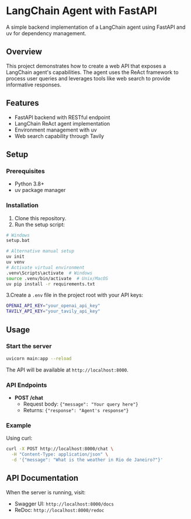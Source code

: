 # LangChain Agent with FastAPI

A simple backend implementation of a LangChain agent using FastAPI and uv for dependency management.

## Overview

This project demonstrates how to create a web API that exposes a LangChain agent's capabilities. The agent uses the ReAct framework to process user queries and leverages tools like web search to provide informative responses.

## Features

- FastAPI backend with RESTful endpoint
- LangChain ReAct agent implementation
- Environment management with uv
- Web search capability through Tavily

## Setup

### Prerequisites

- Python 3.8+
- uv package manager

### Installation

1. Clone this repository.
2. Run the setup script:

```bash
# Windows
setup.bat

# Alternative manual setup
uv init
uv venv
# Activate virtual environment
.venv\Scripts\activate  # Windows
source .venv/bin/activate  # Unix/MacOS
uv pip install -r requirements.txt
```

3.Create a `.env` file in the project root with your API keys:

```bash
OPENAI_API_KEY="your_openai_api_key"
TAVILY_API_KEY="your_tavily_api_key"
```

## Usage

### Start the server

```bash
uvicorn main:app --reload
```

The API will be available at `http://localhost:8000`.

### API Endpoints

- **POST /chat**
  - Request body: `{"message": "Your query here"}`
  - Returns: `{"response": "Agent's response"}`

### Example

Using curl:

```bash
curl -X POST http://localhost:8000/chat \
  -H "Content-Type: application/json" \
  -d '{"message": "What is the weather in Rio de Janeiro?"}'
```

## API Documentation

When the server is running, visit:

- Swagger UI: `http://localhost:8000/docs`
- ReDoc: `http://localhost:8000/redoc`
